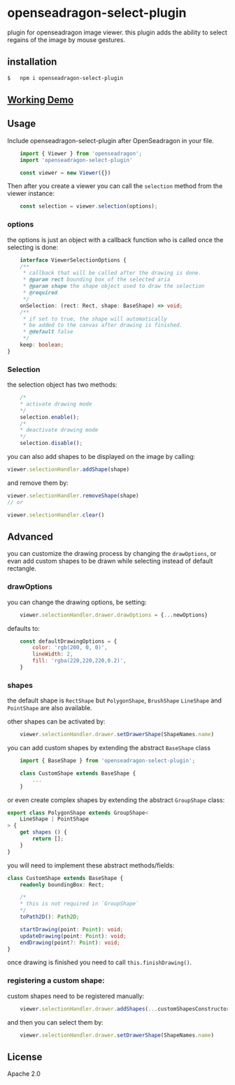 # openseadragon-select-plugin
plugin for openseadragon image viewer.
this plugin adds the ability to select regains of the image by mouse gestures.

## installation
```sh
$   npm i openseadragon-select-plugin
```

## [Working Demo](https://tuvia-r.github.io/openseadragon-select-plugin/)

## Usage
Include openseadragon-select-plugin after OpenSeadragon in your file. 

```js
    import { Viewer } from 'openseadragon';
    import 'openseadragon-select-plugin'

    const viewer = new Viewer({})
```

Then after you create a viewer you can call the `selection` method from the viewer instance:

```js
    const selection = viewer.selection(options);
```

### options
the options is just an object with a callback function who is called once the  selecting is done:

```ts
    interface ViewerSelectionOptions {
	/**
	 * callback that will be called after the drawing is done.
	 * @param rect bounding box of the selected aria
	 * @param shape the shape object used to draw the selection
	 * @required
	 */
	onSelection: (rect: Rect, shape: BaseShape) => void;
	/**
	 * if set to true, the shape will automatically
	 * be added to the canvas after drawing is finished.
	 * @default false
	 */
	keep: boolean;
}
```

### Selection
the selection object has two methods:

```js
    /*
    * activate drawing mode
    */
    selection.enable();
    /*
    * deactivate drawing mode
    */
    selection.disable();
```

you can also add shapes to be displayed on the image by calling:

```js
viewer.selectionHandler.addShape(shape)
```

and remove them by:

```js
viewer.selectionHandler.removeShape(shape)
// or

viewer.selectionHandler.clear()
```

## Advanced
you can customize the drawing process by changing the `drawOptions`, or evan add custom shapes to be drawn while selecting instead of default rectangle.

### drawOptions
you can change the drawing options, be setting:

```js
    viewer.selectionHandler.drawer.drawOptions = {...newOptions}
```
defaults to:
```js
    const defaultDrawingOptions = {
        color: 'rgb(200, 0, 0)',
        lineWidth: 2,
        fill: 'rgba(220,220,220,0.2)',
    }
```

### shapes

the default shape is `RectShape` but `PolygonShape`, `BrushShape` `LineShape` and `PointShape` are also available.

other shapes can be activated by:
```js
    viewer.selectionHandler.drawer.setDrawerShape(ShapeNames.name)
```

you can add custom shapes by extending the abstract `BaseShape` class

```js
    import { BaseShape } from 'openseadragon-select-plugin';

    class CustomShape extends BaseShape {
        ...
    }
```

or even create complex shapes by extending the abstract `GroupShape` class:

```js
export class PolygonShape extends GroupShape<
	LineShape | PointShape
> {
    get shapes () {
        return [];
    }
}
```

you will need to implement these abstract methods/fields:

```ts
class CustomShape extends BaseShape {
    readonly boundingBox: Rect;

    /*
    * this is not required in `GroupShape`
    */
    toPath2D(): Path2D;

    startDrawing(point: Point): void;
    updateDrawing(point: Point): void;
    endDrawing(point?: Point): void;
}
```

once drawing is finished you need to call `this.finishDrawing()`.

### registering a custom shape:
custom shapes need to be registered manually:

```js
    viewer.selectionHandler.drawer.addShapes(...customShapesConstructor[])
```

and then you can select them by:

```js
    viewer.selectionHandler.drawer.setDrawerShape(ShapeNames.name)
```

## License

Apache 2.0
